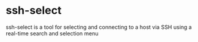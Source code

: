 # ssh-select
ssh-select is a tool for selecting and connecting to a host via SSH using a real-time search and selection menu
